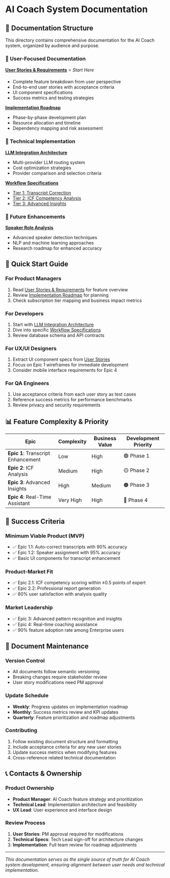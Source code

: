 # AI Coach System Documentation

## 📁 Documentation Structure

This directory contains comprehensive documentation for the AI Coach system, organized by audience and purpose.

### 🎯 User-Focused Documentation

**[User Stories & Requirements](./user-stories.md)** ⭐ *Start Here*
- Complete feature breakdown from user perspective
- End-to-end user stories with acceptance criteria
- UI component specifications
- Success metrics and testing strategies

**[Implementation Roadmap](./implementation-roadmap.md)**
- Phase-by-phase development plan
- Resource allocation and timeline
- Dependency mapping and risk assessment

### 🔧 Technical Implementation

**[LLM Integration Architecture](./technical/llm-integration-architecture.md)**
- Multi-provider LLM routing system
- Cost optimization strategies
- Provider comparison and selection criteria

**[Workflow Specifications](./technical/workflows/)**
- [Tier 1: Transcript Correction](./technical/workflows/transcript-correction.md)
- [Tier 2: ICF Competency Analysis](./technical/workflows/icf-analysis.md) 
- [Tier 3: Advanced Insights](./technical/workflows/insight-generation.md)

### 🔮 Future Enhancements

**[Speaker Role Analysis](./research/speaker-role-analysis.md)**
- Advanced speaker detection techniques
- NLP and machine learning approaches
- Research roadmap for enhanced accuracy

## 🚀 Quick Start Guide

### For Product Managers
1. Read [User Stories & Requirements](./user-stories.md) for feature overview
2. Review [Implementation Roadmap](./implementation-roadmap.md) for planning
3. Check subscription tier mapping and business impact metrics

### For Developers
1. Start with [LLM Integration Architecture](./technical/llm-integration-architecture.md)
2. Dive into specific [Workflow Specifications](./technical/workflows/)
3. Review database schema and API contracts

### For UX/UI Designers
1. Extract UI component specs from [User Stories](./user-stories.md)
2. Focus on Epic 1 wireframes for immediate development
3. Consider mobile interface requirements for Epic 4

### For QA Engineers
1. Use acceptance criteria from each user story as test cases
2. Reference success metrics for performance benchmarks
3. Review privacy and security requirements

## 📊 Feature Complexity & Priority

| Epic | Complexity | Business Value | Development Priority |
|------|------------|----------------|---------------------|
| **Epic 1**: Transcript Enhancement | Low | High | 🟢 Phase 1 |
| **Epic 2**: ICF Analysis | Medium | High | 🟡 Phase 2 |
| **Epic 3**: Advanced Insights | High | Medium | 🟠 Phase 3 |
| **Epic 4**: Real-Time Assistant | Very High | High | 🔴 Phase 4 |

## 🎯 Success Criteria

### Minimum Viable Product (MVP)
- ✅ Epic 1.1: Auto-correct transcripts with 90% accuracy
- ✅ Epic 1.2: Speaker assignment with 95% accuracy
- ✅ Basic UI components for transcript enhancement

### Product-Market Fit
- ✅ Epic 2.1: ICF competency scoring within ±0.5 points of expert
- ✅ Epic 2.2: Professional report generation
- ✅ 80% user satisfaction with analysis quality

### Market Leadership
- ✅ Epic 3: Advanced pattern recognition and insights
- ✅ Epic 4: Real-time coaching assistance
- ✅ 90% feature adoption rate among Enterprise users

## 🔄 Document Maintenance

### Version Control
- All documents follow semantic versioning
- Breaking changes require stakeholder review
- User story modifications need PM approval

### Update Schedule
- **Weekly**: Progress updates on implementation roadmap
- **Monthly**: Success metrics review and KPI updates
- **Quarterly**: Feature prioritization and roadmap adjustments

### Contributing
1. Follow existing document structure and formatting
2. Include acceptance criteria for any new user stories
3. Update success metrics when modifying features
4. Cross-reference related technical documentation

## 📞 Contacts & Ownership

### Product Ownership
- **Product Manager**: AI Coach feature strategy and prioritization
- **Technical Lead**: Implementation architecture and feasibility
- **UX Lead**: User experience and interface design

### Review Process
1. **User Stories**: PM approval required for modifications
2. **Technical Specs**: Tech Lead sign-off for architecture changes
3. **Implementation**: Full team review for roadmap adjustments

---

*This documentation serves as the single source of truth for AI Coach system development, ensuring alignment between user needs and technical implementation.*